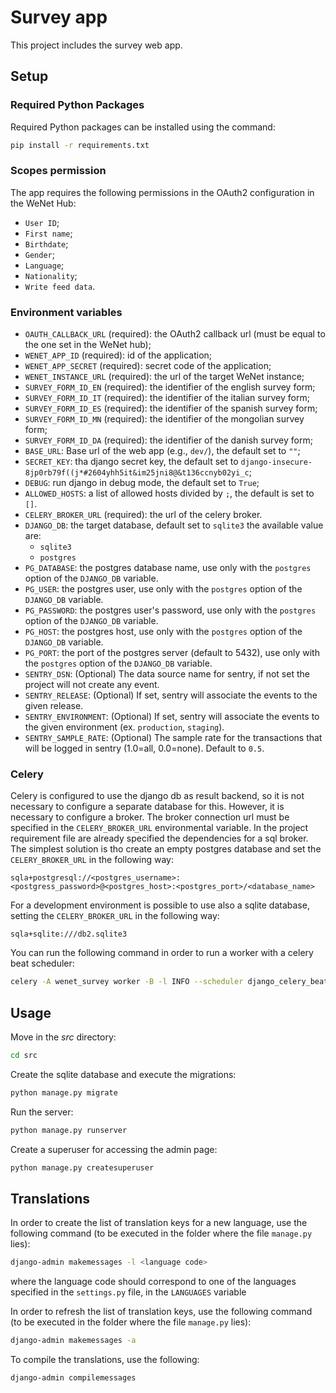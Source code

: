 # Survey app

This project includes the survey web app.


## Setup

### Required Python Packages

Required Python packages can be installed using the command:

```bash
pip install -r requirements.txt
```


### Scopes permission

The app requires the following permissions in the OAuth2 configuration in the WeNet Hub:

* `User ID`;
* `First name`;
* `Birthdate`;
* `Gender`;
* `Language`;
* `Nationality`;
* `Write feed data`.


### Environment variables

* `OAUTH_CALLBACK_URL` (required): the OAuth2 callback url (must be equal to the one set in the WeNet hub);
* `WENET_APP_ID` (required): id of the application;
* `WENET_APP_SECRET` (required): secret code of the application;
* `WENET_INSTANCE_URL` (required): the url of the target WeNet instance;
* `SURVEY_FORM_ID_EN` (required): the identifier of the english survey form;
* `SURVEY_FORM_ID_IT` (required): the identifier of the italian survey form;
* `SURVEY_FORM_ID_ES` (required): the identifier of the spanish survey form;
* `SURVEY_FORM_ID_MN` (required): the identifier of the mongolian survey form;
* `SURVEY_FORM_ID_DA` (required): the identifier of the danish survey form;
* `BASE_URL`: Base url of the web app (e.g., `dev/`), the default set to `""`;
* `SECRET_KEY`: tha django secret key, the default set to `django-insecure-8jp0rb79f((j*#2604yhh5it&im25jni8@&t136ccnyb02yi_c`;
* `DEBUG`: run django in debug mode, the default set to `True`;
* `ALLOWED_HOSTS`: a list of allowed hosts divided by `;`, the default is set to `[]`.
* `CELERY_BROKER_URL` (required): the url of the celery broker.
* `DJANGO_DB`: the target database, default set to `sqlite3` the available value are:
  * `sqlite3`
  * `postgres`
* `PG_DATABASE`: the postgres database name, use only with the `postgres` option of the `DJANGO_DB` variable.
* `PG_USER`: the postgres user, use only with the `postgres` option of the `DJANGO_DB` variable.
* `PG_PASSWORD`: the postgres user's password, use only with the `postgres` option of the `DJANGO_DB` variable.
* `PG_HOST`: the postgres host, use only with the `postgres` option of the `DJANGO_DB` variable.
* `PG_PORT`: the port of the postgres server (default to 5432), use only with the `postgres` option of the `DJANGO_DB` variable.
* `SENTRY_DSN`: (Optional) The data source name for sentry, if not set the project will not create any event.
* `SENTRY_RELEASE`: (Optional) If set, sentry will associate the events to the given release.
* `SENTRY_ENVIRONMENT`: (Optional) If set, sentry will associate the events to the given environment (ex. `production`, `staging`).
* `SENTRY_SAMPLE_RATE`: (Optional) The sample rate for the transactions that will be logged in sentry (1.0=all, 0.0=none). Default to `0.5`.


### Celery

Celery is configured to use the django db as result backend, so it is not necessary to configure a separate database for this.
However, it is necessary to configure a broker. The broker connection url must be specified in the `CELERY_BROKER_URL` environmental variable. 
In the project requirement file are already specified the dependencies for a sql broker. The simplest solution is tho create an empty
postgres database and set the `CELERY_BROKER_URL` in the following way:

```
sqla+postgresql://<postgres_username>:<postgress_password>@<postgres_host>:<postgres_port>/<database_name>
```

For a development environment is possible to use also a sqlite database, setting the `CELERY_BROKER_URL` in the following way:
```
sqla+sqlite:///db2.sqlite3
```


You can run the following command in order to run a worker with a celery beat scheduler:

```bash
celery -A wenet_survey worker -B -l INFO --scheduler django_celery_beat.schedulers:DatabaseScheduler
```

[comment]: <> (You can run the following command as many times you want in order to run several workers:)

[comment]: <> (```bash)

[comment]: <> (celery -A wenet_survey worker -l INFO)

[comment]: <> (```)

[comment]: <> (You can run the following command in order to run a celery beat scheduler:)

[comment]: <> (```bash)

[comment]: <> (celery -A proj beat -l INFO --scheduler django_celery_beat.schedulers:DatabaseScheduler)

[comment]: <> (```)


## Usage

Move in the _src_ directory:

```bash
cd src
```

Create the sqlite database and execute the migrations:

```bash
python manage.py migrate
```

Run the server:

```bash
python manage.py runserver
```

Create a superuser for accessing the admin page:

```bash
python manage.py createsuperuser
```

## Translations
In order to create the list of translation keys for a new language, use the following command (to be executed in the folder where the file `manage.py` lies):
```bash
django-admin makemessages -l <language code>
```
where the language code should correspond to one of the languages specified in the `settings.py` file, in the `LANGUAGES` variable

In order to refresh the list of translation keys, use the following command (to be executed in the folder where the file `manage.py` lies):
```bash
django-admin makemessages -a
```

To compile the translations, use the following:
```bash
django-admin compilemessages
```
